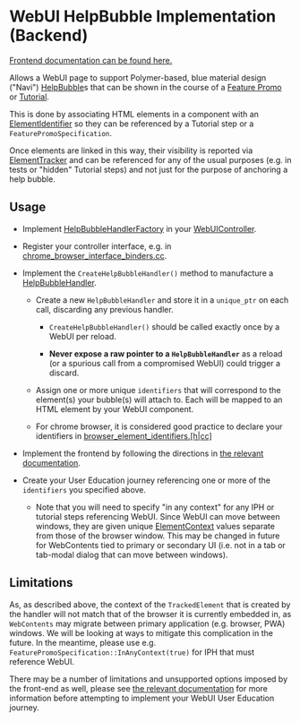 
# WebUI HelpBubble Implementation (Backend)

[Frontend documentation can be found here.](/ui/webui/resources/cr_components/help_bubble/README.md)

Allows a WebUI page to support Polymer-based, blue material design ("Navi")
[HelpBubble](../common/help_bubble.h)s that can be shown in the course of a
[Feature Promo](../common/feature_promo_controller.h) or
[Tutorial](../common/tutorial.h).

This is done by associating HTML elements in a component with an
[ElementIdentifier](/ui/base/interaction/element_identifier.h) so they can be
referenced by a Tutorial step or a `FeaturePromoSpecification`.

Once elements are linked in this way, their visibility is reported via
[ElementTracker](/ui/base/interaction/element_tracker.h) and can be referenced
for any of the usual purposes (e.g. in tests or "hidden" Tutorial steps) and
not just for the purpose of anchoring a help bubble.

## Usage

 * Implement
   [HelpBubbleHandlerFactory](/ui/webui/resources/cr_components/help_bubble/help_bubble.mojom)
   in your [WebUIController](/content/public/browser/web_ui_controller.h).

 * Register your controller interface, e.g. in
   [chrome_browser_interface_binders.cc](/chrome/browser/chrome_browser_interface_binders.cc).

 * Implement the `CreateHelpBubbleHandler()` method to manufacture a
   [HelpBubbleHandler](./help_bubble_handler.h).

   * Create a new `HelpBubbleHandler` and store it in a `unique_ptr` on each
     call, discarding any previous handler.

     * `CreateHelpBubbleHandler()` should be called exactly once by a WebUI per
       reload.

     * **Never expose a raw pointer to a `HelpBubbleHandler`** as a reload (or a
       spurious call from a compromised WebUI) could trigger a discard.

   * Assign one or more unique `identifiers` that will correspond to the
     element(s) your bubble(s) will attach to. Each will be mapped to an HTML
     element by your WebUI component.

   * For chrome browser, it is considered good practice to declare your
     identifiers in
     [browser_element_identifiers.[h|cc]](/chrome/browser/ui/browser_element_identifiers.h)

 * Implement the frontend by following the directions in
   [the relevant documentation](/ui/webui/resources/cr_components/help_bubble/README.md).

 * Create your User Education journey referencing one or more of the
   `identifiers` you specified above.
   
   * Note that you will need to specify "in any context" for any IPH or tutorial
     steps referencing WebUI. Since WebUI can move between windows, they are
     given unique
     [ElementContext](/ui/base/interaction/element_identifier.h#ElementContext)
     values separate from those of the browser window. This may be changed in
     future for WebContents tied to primary or secondary UI (i.e. not in a tab
     or tab-modal dialog that can move between windows).

## Limitations

As, as described above, the context of the `TrackedElement` that is created by
the handler will not match that of the browser it is currently embedded in, as
`WebContents` may migrate between primary application (e.g. browser, PWA)
windows. We will be looking at ways to mitigate this complication in the future.
In the meantime, please use e.g. `FeaturePromoSpecification::InAnyContext(true)`
for IPH that must reference WebUI.

There may be a number of limitations and unsupported options imposed by the
front-end as well, please see
[the relevant documentation](/ui/webui/resources/cr_components/help_bubble/README.md#Limitations)
for more information before attempting to implement your WebUI User Education
journey. 
